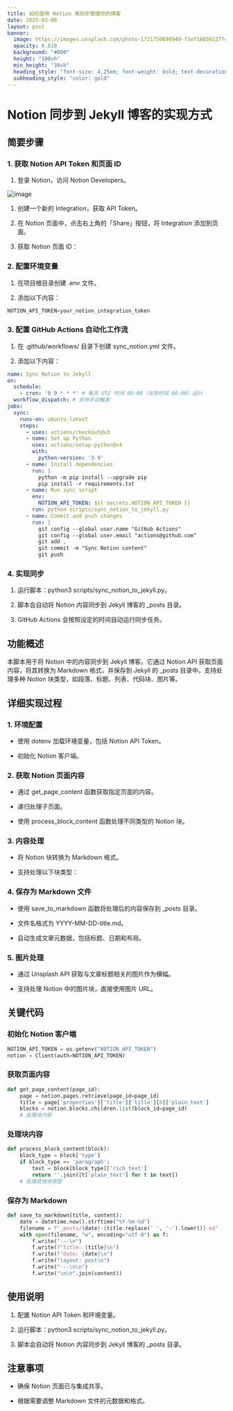 ```yaml
---
title: 如何使用 Notion 来同步管理你的博客
date: 2025-03-06
layout: post
banner:
  image: https://images.unsplash.com/photo-1721750690949-f5ef18059227?crop=entropy&cs=tinysrgb&fit=max&fm=jpg&ixid=M3w2OTIwMzJ8MHwxfHJhbmRvbXx8fHx8fHx8fDE3NDEyNDI0Njl8&ixlib=rb-4.0.3&q=80&w=1080
  opacity: 0.618
  background: "#000"
  height: "100vh"
  min_height: "38vh"
  heading_style: "font-size: 4.25em; font-weight: bold; text-decoration: underline"
  subheading_style: "color: gold"
---
```


# Notion 同步到 Jekyll 博客的实现方式

## 简要步骤

### 1. 获取 Notion API Token 和页面 ID

1. 登录 Notion，访问 Notion Developers。

![image](https://prod-files-secure.s3.us-west-2.amazonaws.com/a7a0cc5a-89b9-4cda-8686-1fba0ca52f40/d19c1afe-dea5-4312-9333-786b0ba83054/image.png?X-Amz-Algorithm=AWS4-HMAC-SHA256&X-Amz-Content-Sha256=UNSIGNED-PAYLOAD&X-Amz-Credential=ASIAZI2LB4664RBHTZCQ%2F20250306%2Fus-west-2%2Fs3%2Faws4_request&X-Amz-Date=20250306T062749Z&X-Amz-Expires=3600&X-Amz-Security-Token=IQoJb3JpZ2luX2VjEN7%2F%2F%2F%2F%2F%2F%2F%2F%2F%2FwEaCXVzLXdlc3QtMiJHMEUCIHaf6ctsFKxVHE0jyVYMuADf2M1NxMCVaWppM%2F1%2BnTEZAiEAwhTl7Rcgs9X7QSIcnQRyrl24QPfHppaEuIq%2FjW8%2BmtAq%2FwMIJxAAGgw2Mzc0MjMxODM4MDUiDCg%2Brs4iirenpre90SrcA4J%2Be%2B6HHlke4ebX8iTyncHX6DZJkMtsRXqcVE09Yljc%2Bw2duC4dqKgF7t8fcj7%2BOfyvU%2BHDTxWmJ5ZBjXih%2FhkNKYioIYpk7xJlxd%2B%2F4OggbNMD%2FyzKlKBJtIvUll2i5tqJqSzqJCpZQDbGbjH6IsiaDG%2BnPgAve3SEJCoP9G15dQ7EkvxdudXa3u6JO1fkFE4cI5p%2Bb%2BGhlrurl%2FQ26UTmOd3HVSfrf9u84UQF%2F%2BmG%2FJOwKO5YvL8a0sqMqwD8fEffeTlLm9QmyG%2BIMpPZFi2tmQ1cU4Q%2FF9%2FBYdAvoiJENHIQWVSs7cAx6eX0S1smLibPcTnBZfSAVrCIHn52KnktUDp0stsIePZtU6uJUwaWEuXw3xTyOSzTpLIxDfTGU%2Bz08TsTqV%2FeMsjW0LZcbNJb7DGv8v7bdqj8rTXFtUqJnzwMMtkrcUElMXqFAQsTn0NT0Z5%2BdLn9JwDxjlWRWQuKTzRilhlwZFUIeL3z%2BvNTsJrwkL3N2PzHqoYJrAPENbOeLrbaHV9uAR26RT2%2Fj3yUpl%2BhacGTLhXnnoN%2Bd3re4YRkFJqbb3cdc4lJjci%2BJ%2BJIcHcO1FOxh4oGSfTqNOVTjrOlZFX6RQx1YL%2BkneOgQcngqNov3E0iYrpyMLT3pL4GOqUBfP2WjwUTTQIechAVH5Dd0pmxeMZvuOpciKiuQjFGMBJp0zVA%2BM%2B3batjystCSz06GbQJnBY55Kmj1vqrk1zLD5ZDJNPg7xOXAD9K2jBadccu7a8%2FfzQ8DvKcH%2Fdy5N0pi5WltqpBKe5%2FhcQb08bitCLzfgLcZLaNmkHtKj8vZE%2F5UDNDqsirkTUq9LLn2n7wqwUCewzrwxJlzQdr3sn2uruOtcD6&X-Amz-Signature=f4993beebf8a6c9dbb4b67757912bd09d19bdde3ca2a633e89626dbf903d38ef&X-Amz-SignedHeaders=host&x-id=GetObject)

1. 创建一个新的 Integration，获取 API Token。

1. 在 Notion 页面中，点击右上角的「Share」按钮，将 Integration 添加到页面。

1. 获取 Notion 页面 ID：


### 2. 配置环境变量

1. 在项目根目录创建 .env 文件。

1. 添加以下内容：

```javascript
NOTION_API_TOKEN=your_notion_integration_token
```

### 3. 配置 GitHub Actions 自动化工作流

1. 在 .github/workflows/ 目录下创建 sync_notion.yml 文件。

1. 添加以下内容：

```yaml
name: Sync Notion to Jekyll
on:
  schedule:
    - cron: '0 0 * * *' # 每天 UTC 时间 00:00（北京时间 08:00）运行
  workflow_dispatch: # 支持手动触发
jobs:
  sync:
    runs-on: ubuntu-latest
    steps:
      - uses: actions/checkout@v3
      - name: Set up Python
        uses: actions/setup-python@v4
        with:
          python-version: '3.9'
      - name: Install dependencies
        run: |
          python -m pip install --upgrade pip
          pip install -r requirements.txt
      - name: Run sync script
        env:
          NOTION_API_TOKEN: ${{ secrets.NOTION_API_TOKEN }}
        run: python scripts/sync_notion_to_jekyll.py
      - name: Commit and push changes
        run: |
          git config --global user.name "GitHub Actions"
          git config --global user.email "actions@github.com"
          git add .
          git commit -m "Sync Notion content"
          git push
```

### 4. 实现同步

1. 运行脚本：python3 scripts/sync_notion_to_jekyll.py。

1. 脚本会自动将 Notion 内容同步到 Jekyll 博客的 _posts 目录。

1. GitHub Actions 会按照设定的时间自动运行同步任务。

## 功能概述

本脚本用于将 Notion 中的内容同步到 Jekyll 博客。它通过 Notion API 获取页面内容，将其转换为 Markdown 格式，并保存到 Jekyll 的 _posts 目录中。支持处理多种 Notion 块类型，如段落、标题、列表、代码块、图片等。

## 详细实现过程

### 1. 环境配置

- 使用 dotenv 加载环境变量，包括 Notion API Token。

- 初始化 Notion 客户端。

### 2. 获取 Notion 页面内容

- 通过 get_page_content 函数获取指定页面的内容。

- 递归处理子页面。

- 使用 process_block_content 函数处理不同类型的 Notion 块。

### 3. 内容处理

- 将 Notion 块转换为 Markdown 格式。

- 支持处理以下块类型：


### 4. 保存为 Markdown 文件

- 使用 save_to_markdown 函数将处理后的内容保存到 _posts 目录。

- 文件名格式为 YYYY-MM-DD-title.md。

- 自动生成文章元数据，包括标题、日期和布局。

### 5. 图片处理

- 通过 Unsplash API 获取与文章标题相关的图片作为横幅。

- 支持处理 Notion 中的图片块，直接使用图片 URL。

## 关键代码

### 初始化 Notion 客户端

```python
NOTION_API_TOKEN = os.getenv("NOTION_API_TOKEN")
notion = Client(auth=NOTION_API_TOKEN)
```

### 获取页面内容

```python
def get_page_content(page_id):
    page = notion.pages.retrieve(page_id=page_id)
    title = page['properties']['title']['title'][0]['plain_text']
    blocks = notion.blocks.children.list(block_id=page_id)
    # 处理块内容
```

### 处理块内容

```python
def process_block_content(block):
    block_type = block['type']
    if block_type == 'paragraph':
        text = block[block_type]['rich_text']
        return ''.join([t['plain_text'] for t in text])
    # 处理其他块类型
```

### 保存为 Markdown

```python
def save_to_markdown(title, content):
    date = datetime.now().strftime("%Y-%m-%d")
    filename = f"_posts/{date}-{title.replace(' ', '-').lower()}.md"
    with open(filename, "w", encoding="utf-8") as f:
        f.write("---\n")
        f.write(f"title: {title}\n")
        f.write(f"date: {date}\n")
        f.write("layout: post\n")
        f.write("---\n\n")
        f.write("\n\n".join(content))
```

## 使用说明

1. 配置 Notion API Token 和环境变量。

1. 运行脚本：python3 scripts/sync_notion_to_jekyll.py。

1. 脚本会自动将 Notion 内容同步到 Jekyll 博客的 _posts 目录。

## 注意事项

- 确保 Notion 页面已与集成共享。

- 根据需要调整 Markdown 文件的元数据和格式。